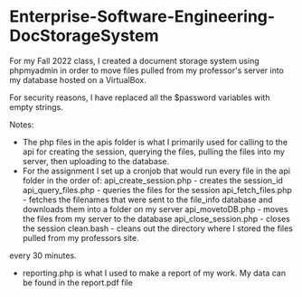 # Enterprise-Software-Engineering-DocStorageSystem
For my Fall 2022 class, I created a document storage system using phpmyadmin in order to move files pulled from my professor's server into my database hosted on a VirtualBox. 

For security reasons, I have replaced all the $password variables with empty strings. 

Notes:
- The php files in the apis folder is what I primarily used for calling to the api for creating the session, querying the files, pulling the files into my server, then uploading to the database.
- For the assignment I set up a cronjob that would run every file in the api folder in the order of:
api_create_session.php - creates the session_id 
api_query_files.php - queries the files for the session
api_fetch_files.php - fetches the filenames that were sent to the file_info database and downloads them into a folder on my server
api_movetoDB.php - moves the files from my server to the database
api_close_session.php - closes the session
clean.bash - cleans out the directory where I stored the files pulled from my professors site. 

every 30 minutes.

- reporting.php is what I used to make a report of my work. My data can be found in the report.pdf file
